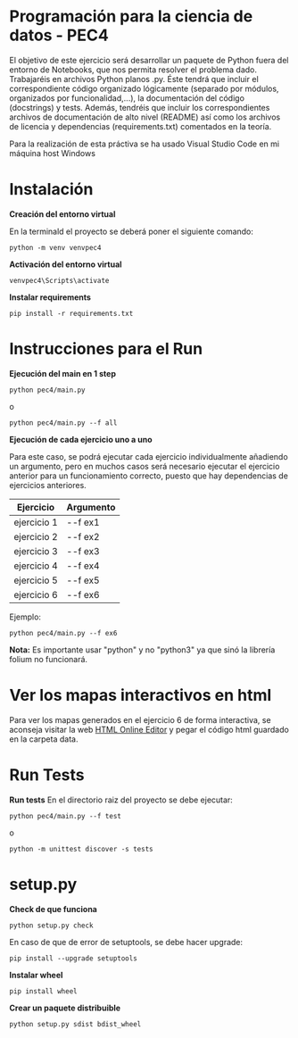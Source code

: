 # Programación para la ciencia de datos - PEC4

El objetivo de este ejercicio será desarrollar un paquete de Python fuera del entorno de Notebooks, que nos permita resolver el problema dado. Trabajaréis en archivos Python planos .py. Éste tendrá que incluir el correspondiente código organizado lógicamente (separado por módulos, organizados por funcionalidad,...), la documentación del código (docstrings) y tests. Además, tendréis que incluir los correspondientes archivos de documentación de alto nivel (README) así como los archivos de licencia y dependencias (requirements.txt) comentados en la teoría.

Para la realización de esta práctiva se ha usado Visual Studio Code en mi máquina host Windows

# Instalación

**Creación del entorno virtual**

En la terminald el proyecto se deberá poner el siguiente comando:

```shell
python -m venv venvpec4
```

**Activación del entorno virtual**
```shell
venvpec4\Scripts\activate 
```

**Instalar requirements**
```shell
pip install -r requirements.txt
```

# Instrucciones para el Run

**Ejecución del main en 1 step**
```shell
python pec4/main.py
```

o

```shell
python pec4/main.py --f all
```

**Ejecución de cada ejercicio uno a uno**

Para este caso, se podrá ejecutar cada ejercicio individualmente añadiendo un argumento, pero en muchos casos será necesario ejecutar
el ejercicio anterior para un funcionamiento correcto, puesto que hay dependencias de ejercicios anteriores.

| Ejercicio | Argumento |
| ------ | ------ |
| ejercicio 1 | --f ex1 |
| ejercicio 2 | --f ex2 |
| ejercicio 3 | --f ex3 |
| ejercicio 4 | --f ex4 |
| ejercicio 5 | --f ex5 |
| ejercicio 6 | --f ex6 |

Ejemplo:

```shell
python pec4/main.py --f ex6
```

**Nota:** Es importante usar "python" y no "python3" ya que sinó la librería folium no funcionará.

# Ver los mapas interactivos en html

Para ver los mapas generados en el ejercicio 6 de forma interactiva, se aconseja visitar
la web [HTML Online Editor](https://onecompiler.com/html/) y pegar el código html guardado en 
la carpeta data.

# Run Tests

**Run tests**
En el directorio raiz del proyecto se debe ejecutar:

```shell
python pec4/main.py --f test
```

o

```shell
python -m unittest discover -s tests
```

# setup.py

**Check de que funciona**
```shell
python setup.py check
```

En caso de que de error de setuptools, se debe hacer upgrade:

```shell
pip install --upgrade setuptools
```

**Instalar wheel**

```shell
pip install wheel
```

**Crear un paquete distribuible**

```shell
python setup.py sdist bdist_wheel
```